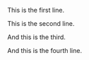 
This is the first line.

This is the second line.

And this is the third.

And this is the fourth line.


